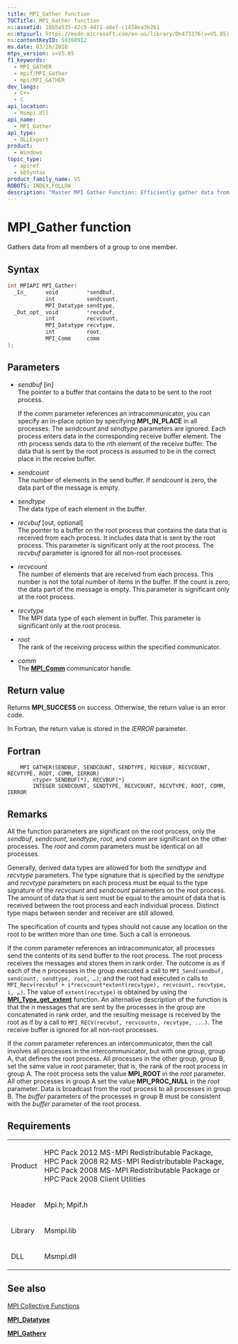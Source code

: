 ```yaml
---
title: MPI_Gather function
TOCTitle: MPI_Gather function
ms:assetid: 16b5a535-42c9-4471-a8ef-c1458ea3b261
ms:mtpsurl: https://msdn.microsoft.com/en-us/library/Dn473376(v=VS.85)
ms:contentKeyID: 59360912
ms.date: 03/28/2018
mtps_version: v=VS.85
f1_keywords:
  - MPI_GATHER
  - mpif/MPI_Gather
  - mpi/MPI_GATHER
dev_langs:
  - C++
  - C
api_location:
  - Msmpi.dll
api_name:
  - MPI_Gather
api_type:
  - DLLExport
product:
  - Windows
topic_type:
  - apiref
  - kbSyntax
product_family_name: VS
ROBOTS: INDEX,FOLLOW
description: "Master MPI Gather Function: Efficiently gather data from group members at Learn Microsoft. Boost your parallel computing skills."
---
```


# MPI\_Gather function

Gathers data from all members of a group to one member.

## Syntax

``` c++
int MPIAPI MPI_Gather(
  _In_      void         *sendbuf,
            int          sendcount,
            MPI_Datatype sendtype,
  _Out_opt_ void         *recvbuf,
            int          recvcount,
            MPI_Datatype recvtype,
            int          root,
            MPI_Comm     comm
);
```

## Parameters

  - *sendbuf* \[in\]  
    The pointer to a buffer that contains the data to be sent to the root process.
    
    If the *comm* parameter references an intracommunicator, you can specify an in-place option by specifying **MPI\_IN\_PLACE** in all processes. The *sendcount* and *sendtype* parameters are ignored. Each process enters data in the corresponding receive buffer element. The *n*th process sends data to the *n*th element of the receive buffer. The data that is sent by the root process is assumed to be in the correct place in the receive buffer.

  - *sendcount*  
    The number of elements in the send buffer. If *sendcount* is zero, the data part of the message is empty.

  - *sendtype*  
    The data type of each element in the buffer.

  - *recvbuf* \[out, optional\]  
    The pointer to a buffer on the root process that contains the data that is received from each process. It includes data that is sent by the root process. This parameter is significant only at the root process. The *recvbuf* parameter is ignored for all non-root processes.

  - *recvcount*  
    The number of elements that are received from each process. This number is not the total number of items in the buffer. If the count is zero, the data part of the message is empty. This parameter is significant only at the root process.

  - *recvtype*  
    The MPI data type of each element in buffer. This parameter is significant only at the root process.

  - *root*  
    The rank of the receiving process within the specified communicator.

  - *comm*  
    The [**MPI\_Comm**](mpi-comm-enumeration.md) communicator handle.

## Return value

Returns **MPI\_SUCCESS** on success. Otherwise, the return value is an error code.

In Fortran, the return value is stored in the *IERROR* parameter.

## Fortran

``` FORTRAN
    MPI_GATHER(SENDBUF, SENDCOUNT, SENDTYPE, RECVBUF, RECVCOUNT, RECVTYPE, ROOT, COMM, IERROR)
        <type> SENDBUF(*), RECVBUF(*)
        INTEGER SENDCOUNT, SENDTYPE, RECVCOUNT, RECVTYPE, ROOT, COMM, IERROR
```

## Remarks

All the function parameters are significant on the root process, only the *sendbuf*, *sendcount*, *sendtype*, *root*, and *comm* are significant on the other processes. The *root* and *comm* parameters must be identical on all processes.

Generally, derived data types are allowed for both the *sendtype* and *recvtype* parameters. The type signature that is specified by the *sendtype* and *recvtype* parameters on each process must be equal to the type signature of the *recvcount* and *sendcount* parameters on the root process. The amount of data that is sent must be equal to the amount of data that is received between the root process and each individual process. Distinct type maps between sender and receiver are still allowed.

The specification of counts and types should not cause any location on the root to be written more than one time. Such a call is erroneous.

If the *comm* parameter references an intracommunicator, all processes send the contents of its send buffer to the root process. The root process receives the messages and stores them in rank order. The outcome is as if each of the *n* processes in the group executed a call to `MPI_Send(sendbuf, sendcount, sendtype, root, …)`; and the root had executed *n* calls to `MPI_Recv(recvbuf + i*recvcount*extent(recvtype), recvcount, recvtype, i, …)`. The value of `extent(recvtype)` is obtained by using the [**MPI\_Type\_get\_extent**](mpi-type-get-extent-function.md) function. An alternative description of the function is that the *n* messages that are sent by the processes in the group are concatenated in rank order, and the resulting message is received by the root as if by a call to `MPI_RECV(recvbuf, recvcountn, recvtype, ...)`. The receive buffer is ignored for all non-root processes.

If the *comm* parameter references an intercommunicator, then the call involves all processes in the intercommunicator, but with one group, group A, that defines the root process. All processes in the other group, group B, set the same value in *root* parameter, that is, the rank of the root process in group A. The root process sets the value **MPI\_ROOT** in the *root* parameter. All other processes in group A set the value **MPI\_PROC\_NULL** in the *root* parameter. Data is broadcast from the root process to all processes in group B. The *buffer* parameters of the processes in group B must be consistent with the *buffer* parameter of the root process.

## Requirements

<table>
<colgroup>
<col/>
<col/>
</colgroup>
<tbody>
<tr class="odd">
<td><p>Product</p></td>
<td><p>HPC Pack 2012 MS-MPI Redistributable Package, HPC Pack 2008 R2 MS-MPI Redistributable Package, HPC Pack 2008 MS-MPI Redistributable Package or HPC Pack 2008 Client Utilities</p></td>
</tr>
<tr class="even">
<td><p>Header</p></td>
<td>Mpi.h;
Mpif.h</td>
</tr>
<tr class="odd">
<td><p>Library</p></td>
<td>Msmpi.lib</td>
</tr>
<tr class="even">
<td><p>DLL</p></td>
<td>Msmpi.dll</td>
</tr>
</tbody>
</table>


## See also

[MPI Collective Functions](mpi-collective-functions.md)

[**MPI\_Datatype**](mpi-datatype-enumeration.md)

[**MPI\_Gatherv**](mpi-gatherv-function.md)

